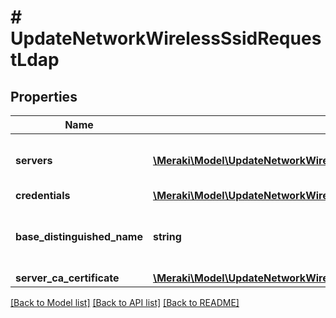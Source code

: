 # # UpdateNetworkWirelessSsidRequestLdap

## Properties

Name | Type | Description | Notes
------------ | ------------- | ------------- | -------------
**servers** | [**\Meraki\Model\UpdateNetworkWirelessSsidRequestLdapServersInner[]**](UpdateNetworkWirelessSsidRequestLdapServersInner.md) | The LDAP servers to be used for authentication. | [optional]
**credentials** | [**\Meraki\Model\UpdateNetworkWirelessSsidRequestLdapCredentials**](UpdateNetworkWirelessSsidRequestLdapCredentials.md) |  | [optional]
**base_distinguished_name** | **string** | The base distinguished name of users on the LDAP server. | [optional]
**server_ca_certificate** | [**\Meraki\Model\UpdateNetworkWirelessSsidRequestLdapServerCaCertificate**](UpdateNetworkWirelessSsidRequestLdapServerCaCertificate.md) |  | [optional]

[[Back to Model list]](../../README.md#models) [[Back to API list]](../../README.md#endpoints) [[Back to README]](../../README.md)
